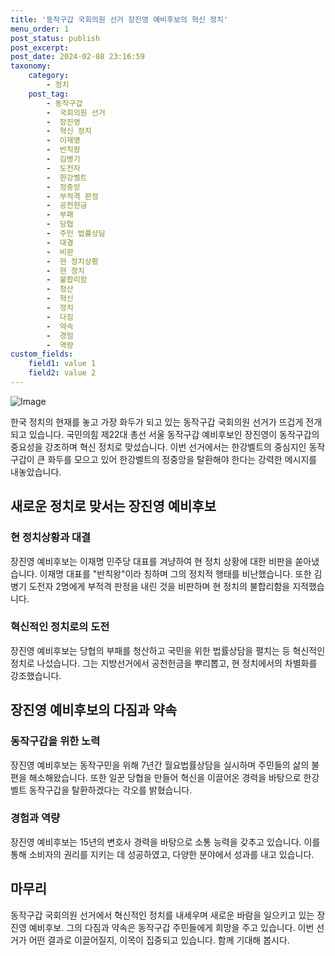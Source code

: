 ```yaml
---
title: '동작구갑 국회의원 선거 장진영 예비후보의 혁신 정치'
menu_order: 1
post_status: publish
post_excerpt: 
post_date: 2024-02-08 23:16:59
taxonomy:
    category:
        - 정치
    post_tag:
        - 동작구갑
        -  국회의원 선거
        -  장진영
        -  혁신 정치
        -  이재명
        -  반칙왕
        -  김병기
        -  도전자
        -  한강벨트
        -  정중앙
        -  부적격 판정
        -  공천헌금
        -  부패
        -  당협
        -  주민 법률상담
        -  대결
        -  비판
        -  현 정치상황
        -  현 정치
        -  불합리함
        -  청산
        -  혁신
        -  정치
        -  다짐
        -  약속
        -  경험
        -  역량
custom_fields:
    field1: value 1
    field2: value 2
---
```


![Image](https://imgnews.pstatic.net/image/029/2024/02/06/0002854039_001_20240206191701072.jpg?type=w647)

한국 정치의 현재를 놓고 가장 화두가 되고 있는 동작구갑 국회의원 선거가 뜨겁게 전개되고 있습니다. 국민의힘 제22대 총선 서울 동작구갑 예비후보인 장진영이 동작구갑의 중요성을 강조하며 혁신 정치로 맞섰습니다. 이번 선거에서는 한강벨트의 중심지인 동작구갑이 큰 화두를 모으고 있어 한강벨트의 정중앙을 탈환해야 한다는 강력한 메시지를 내놓았습니다.
   
## 새로운 정치로 맞서는 장진영 예비후보
### 현 정치상황과 대결
장진영 예비후보는 이재명 민주당 대표를 겨냥하여 현 정치 상황에 대한 비판을 쏟아냈습니다. 이재명 대표를 "반칙왕"이라 칭하며 그의 정치적 행태를 비난했습니다. 또한 김병기 도전자 2명에게 부적격 판정을 내린 것을 비판하며 현 정치의 불합리함을 지적했습니다.
### 혁신적인 정치로의 도전
장진영 예비후보는 당협의 부패를 청산하고 국민을 위한 법률상담을 펼치는 등 혁신적인 정치로 나섰습니다. 그는 지방선거에서 공천헌금을 뿌리뽑고, 현 정치에서의 차별화를 강조했습니다.
## 장진영 예비후보의 다짐과 약속
### 동작구갑을 위한 노력
장진영 예비후보는 동작구민을 위해 7년간 월요법률상담을 실시하며 주민들의 삶의 불편을 해소해왔습니다. 또한 일꾼 당협을 만들어 혁신을 이끌어온 경력을 바탕으로 한강벨트 동작구갑을 탈환하겠다는 각오를 밝혔습니다.
### 경험과 역량
장진영 예비후보는 15년의 변호사 경력을 바탕으로 소통 능력을 갖추고 있습니다. 이를 통해 소비자의 권리를 지키는 데 성공하였고, 다양한 분야에서 성과를 내고 있습니다.
## 마무리
동작구갑 국회의원 선거에서 혁신적인 정치를 내세우며 새로운 바람을 일으키고 있는 장진영 예비후보. 그의 다짐과 약속은 동작구갑 주민들에게 희망을 주고 있습니다. 이번 선거가 어떤 결과로 이끌어질지, 이목이 집중되고 있습니다. 함께 기대해 봅시다.
